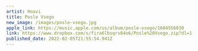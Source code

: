 ```yaml
---
artist: Hoavi
title: Posle Vsego
new_image: /images/posle-vsego.jpg
apple_link: https://music.apple.com/us/album/posle-vsego/1604556030
link: https://www.dropbox.com/s/fira6lbsqrv84o6/Posle%20Vsego.zip?dl=1
published_date: 2022-02-05T21:55:54.941Z
---
```

